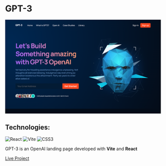 <h1>GPT-3</h1>

<img src='https://github.com/lucas1337dev/GPT-3/blob/main/GPT-3.png' alt='project img' />

<h2>Technologies:</h2>
<img src='https://upload.wikimedia.org/wikipedia/commons/thumb/a/a7/React-icon.svg/1200px-React-icon.svg.png' alt='React' /> <img src='https://vitejs.dev/logo-with-shadow.png' alt='Vite' /> <img src='https://upload.wikimedia.org/wikipedia/commons/thumb/d/d5/CSS3_logo_and_wordmark.svg/640px-CSS3_logo_and_wordmark.svg.png' alt='CSS3' />

<p>GPT-3 is an OpenAI landing page developed with <b>Vite</b> and <b>React</b></p>

 <a href='https://lucas1337dev.github.io/GPT-3/' target="_blank">Live Project</a>

